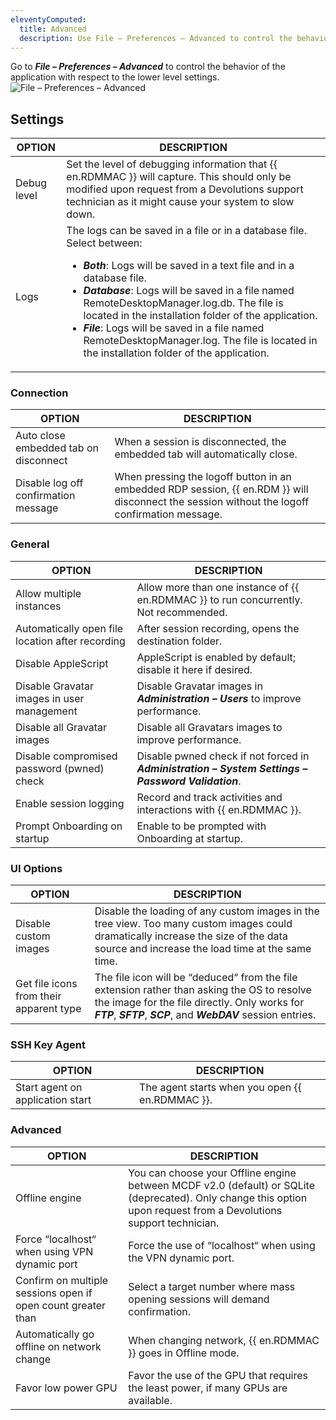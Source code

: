 ```yaml
---
eleventyComputed:
  title: Advanced
  description: Use File – Preferences – Advanced to control the behavior of the application with respect to the lower level settings.
---
```

Go to ***File – Preferences – Advanced*** to control the behavior of the application with respect to the lower level settings.
![File – Preferences – Advanced](https://cdnweb.devolutions.net/docs/en/rdm/mac/RDMM4000_2024_1.png)

## Settings
| OPTION     | DESCRIPTION |
|------------|-------------|
| Debug level | Set the level of debugging information that {{ en.RDMMAC }} will capture. This should only be modified upon request from a Devolutions support technician as it might cause your system to slow down. |
| Logs        | The logs can be saved in a file or in a database file. Select between:<ul><li>***Both***: Logs will be saved in a text file and in a database file.</li><li>***Database***: Logs will be saved in a file named RemoteDesktopManager.log.db. The file is located in the installation folder of the application.</li><li>***File***: Logs will be saved in a file named RemoteDesktopManager.log. The file is located in the installation folder of the application.</li></ul> |

### Connection
| OPTION                                | DESCRIPTION                                                                |
|---------------------------------------|----------------------------------------------------------------------------|
| Auto close embedded tab on disconnect | When a session is disconnected, the embedded tab will automatically close. |
| Disable log off confirmation message  | When pressing the logoff button in an embedded RDP session, {{ en.RDM }} will disconnect the session without the logoff confirmation message. |

### General
| OPTION                                           | DESCRIPTION                                                                           |
|--------------------------------------------------|---------------------------------------------------------------------------------------|
| Allow multiple instances                         | Allow more than one instance of {{ en.RDMMAC }} to run concurrently. Not recommended. |
| Automatically open file location after recording | After session recording, opens the destination folder.                                |
| Disable AppleScript                              | AppleScript is enabled by default; disable it here if desired.                        |
| Disable Gravatar images in user management       | Disable Gravatar images in ***Administration – Users*** to improve performance.              |
| Disable all Gravatar images                      | Disable all Gravatars images to improve performance.                                         |
| Disable compromised password (pwned) check       | Disable pwned check if not forced in ***Administration – System Settings – Password Validation***. |
| Enable session logging                           | Record and track activities and interactions with {{ en.RDMMAC }}.                    |
| Prompt Onboarding on startup                     | Enable to be prompted with Onboarding at startup.                                     |

### UI Options
| OPTION                                  | DESCRIPTION |
|-----------------------------------------|-------------|
| Disable custom images                   | Disable the loading of any custom images in the tree view. Too many custom images could dramatically increase the size of the data source and increase the load time at the same time. |
| Get file icons from their apparent type | The file icon will be “deduced“ from the file extension rather than asking the OS to resolve the image for the file directly. Only works for ***FTP***, ***SFTP***, ***SCP***, and ***WebDAV*** session entries. |

### SSH Key Agent
| OPTION                           | DESCRIPTION                                     |
|----------------------------------|-------------------------------------------------|
| Start agent on application start | The agent starts when you open {{ en.RDMMAC }}. |

### Advanced
| OPTION                                                       | DESCRIPTION                                                                  |
|--------------------------------------------------------------|------------------------------------------------------------------------------|
| Offline engine                                               | You can choose your Offline engine between MCDF v2.0 (default) or SQLite (deprecated). Only change this option upon request from a Devolutions support technician. |
| Force “localhost“ when using VPN dynamic port                | Force the use of “localhost“ when using the VPN dynamic port.                |
| Confirm on multiple sessions open if open count greater than | Select a target number where mass opening sessions will demand confirmation. |
| Automatically go offline on network change                   | When changing network, {{ en.RDMMAC }} goes in Offline mode.                 |
| Favor low power GPU                                          | Favor the use of the GPU that requires the least power, if many GPUs are available.
